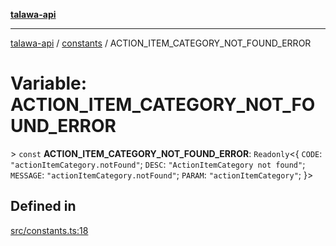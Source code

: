 [**talawa-api**](../../README.md)

***

[talawa-api](../../modules.md) / [constants](../README.md) / ACTION\_ITEM\_CATEGORY\_NOT\_FOUND\_ERROR

# Variable: ACTION\_ITEM\_CATEGORY\_NOT\_FOUND\_ERROR

\> `const` **ACTION\_ITEM\_CATEGORY\_NOT\_FOUND\_ERROR**: `Readonly`\<\{ `CODE`: `"actionItemCategory.notFound"`; `DESC`: `"ActionItemCategory not found"`; `MESSAGE`: `"actionItemCategory.notFound"`; `PARAM`: `"actionItemCategory"`; \}\>

## Defined in

[src/constants.ts:18](https://github.com/PalisadoesFoundation/talawa-api/blob/4b5c74fd36bcfc2e36f3a06b67d517e865c188be/src/constants.ts#L18)

